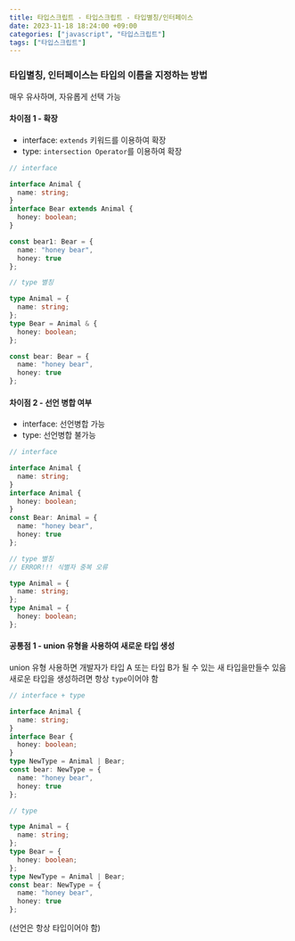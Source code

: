 ```yaml
---
title: 타입스크립트 - 타입스크립트 - 타입별칭/인터페이스
date: 2023-11-18 18:24:00 +09:00
categories: ["javascript", "타입스크립트"]
tags: ["타입스크립트"]
---
```


### 타입별칭, 인터페이스는 타입의 이름을 지정하는 방법

매우 유사하며, 자유롭게 선택 가능

#### 차이점 1 - 확장

- interface: `extends` 키워드를 이용하여 확장
- type: `intersection Operator`를 이용하여 확장

```ts
// interface

interface Animal {
  name: string;
}
interface Bear extends Animal {
  honey: boolean;
}

const bear1: Bear = {
  name: "honey bear",
  honey: true
};
```

```ts
// type 별칭

type Animal = {
  name: string;
};
type Bear = Animal & {
  honey: boolean;
};

const bear: Bear = {
  name: "honey bear",
  honey: true
};
```

#### 차이점 2 - 선언 병합 여부

- interface: 선언병합 가능
- type: 선언병합 불가능

```ts
// interface

interface Animal {
  name: string;
}
interface Animal {
  honey: boolean;
}
const Bear: Animal = {
  name: "honey bear",
  honey: true
};
```

```ts
// type 별칭
// ERROR!!! 식별자 중복 오류

type Animal = {
  name: string;
};
type Animal = {
  honey: boolean;
};
```

#### 공통점 1 - union 유형을 사용하여 새로운 타입 생성

union 유형 사용하면 개발자가 타입 A 또는 타입 B가 될 수 있는 새 타입을만들수 있음  
새로운 타입을 생성하려면 항상 `type`이어야 함

```ts
// interface + type

interface Animal {
  name: string;
}
interface Bear {
  honey: boolean;
}
type NewType = Animal | Bear;
const bear: NewType = {
  name: "honey bear",
  honey: true
};
```

```ts
// type

type Animal = {
  name: string;
};
type Bear = {
  honey: boolean;
};
type NewType = Animal | Bear;
const bear: NewType = {
  name: "honey bear",
  honey: true
};
```

(선언은 항상 타입이어야 함)
